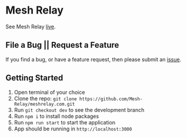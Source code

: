 # Mesh Relay

See Mesh Relay [live](https://meshrelay.com/).

## File a Bug || Request a Feature

If you find a bug, or have a feature request, then please submit an [issue](https://github.com/Mesh-Relay/meshrelay.com/issues/new).

## Getting Started

1. Open terminal of your choice
2. Clone the repo: `git clone https://github.com/Mesh-Relay/meshrelay.com.git`
3. Run `git checkout dev` to see the development branch
4. Run `npm i` to install node packages
5. Run `npm run start` to start the application
6. App should be running in `http://localhost:3000`
